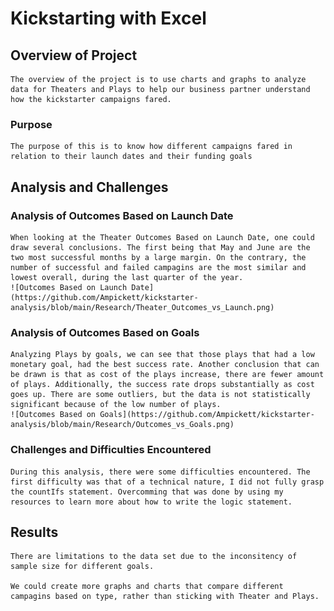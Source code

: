 # Kickstarting with Excel

## Overview of Project

    The overview of the project is to use charts and graphs to analyze data for Theaters and Plays to help our business partner understand how the kickstarter campaigns fared. 


### Purpose

    The purpose of this is to know how different campaigns fared in relation to their launch dates and their funding goals

## Analysis and Challenges

### Analysis of Outcomes Based on Launch Date

    When looking at the Theater Outcomes Based on Launch Date, one could draw several conclusions. The first being that May and June are the two most successful months by a large margin. On the contrary, the number of successful and failed campagins are the most similar and lowest overall, during the last quarter of the year.
    ![Outcomes Based on Launch Date](https://github.com/Ampickett/kickstarter-analysis/blob/main/Research/Theater_Outcomes_vs_Launch.png)

### Analysis of Outcomes Based on Goals

    Analyzing Plays by goals, we can see that those plays that had a low monetary goal, had the best success rate. Another conclusion that can be drawn is that as cost of the plays increase, there are fewer amount of plays. Additionally, the success rate drops substantially as cost goes up. There are some outliers, but the data is not statistically significant because of the low number of plays. 
    ![Outcomes Based on Goals](https://github.com/Ampickett/kickstarter-analysis/blob/main/Research/Outcomes_vs_Goals.png)

### Challenges and Difficulties Encountered

    During this analysis, there were some difficulties encountered. The first difficulty was that of a technical nature, I did not fully grasp the countIfs statement. Overcomming that was done by using my resources to learn more about how to write the logic statement. 

## Results

    There are limitations to the data set due to the inconsitency of sample size for different goals. 

    We could create more graphs and charts that compare different campagins based on type, rather than sticking with Theater and Plays.
